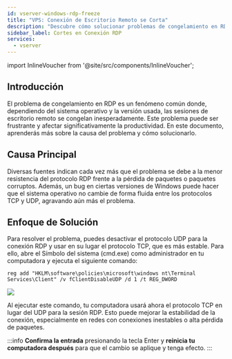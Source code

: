 ```yaml
---
id: vserver-windows-rdp-freeze
title: "VPS: Conexión de Escritorio Remoto se Corta"
description: "Descubre cómo solucionar problemas de congelamiento en RDP mejorando la estabilidad de la conexión y aumentando la productividad en el escritorio remoto → Aprende más ahora"
sidebar_label: Cortes en Conexión RDP
services:
  - vserver
---
```


import InlineVoucher from '@site/src/components/InlineVoucher';

## Introducción

El problema de congelamiento en RDP es un fenómeno común donde, dependiendo del sistema operativo y la versión usada, las sesiones de escritorio remoto se congelan inesperadamente. Este problema puede ser frustrante y afectar significativamente la productividad. En este documento, aprenderás más sobre la causa del problema y cómo solucionarlo.

<InlineVoucher />

## Causa Principal

Diversas fuentes indican cada vez más que el problema se debe a la menor resistencia del protocolo RDP frente a la pérdida de paquetes o paquetes corruptos. Además, un bug en ciertas versiones de Windows puede hacer que el sistema operativo no cambie de forma fluida entre los protocolos TCP y UDP, agravando aún más el problema.

## Enfoque de Solución

Para resolver el problema, puedes desactivar el protocolo UDP para la conexión RDP y usar en su lugar el protocolo TCP, que es más estable. Para ello, abre el Símbolo del sistema (cmd.exe) como administrador en tu computadora y ejecuta el siguiente comando:

```
reg add "HKLM\software\policies\microsoft\windows nt\Terminal Services\Client" /v fClientDisableUDP /d 1 /t REG_DWORD
```

![](https://screensaver01.zap-hosting.com/index.php/s/6E6AzroG88ETj2X/preview)

Al ejecutar este comando, tu computadora usará ahora el protocolo TCP en lugar del UDP para la sesión RDP. Esto puede mejorar la estabilidad de la conexión, especialmente en redes con conexiones inestables o alta pérdida de paquetes.

:::info 
**Confirma la entrada** presionando la tecla Enter y **reinicia tu computadora después** para que el cambio se aplique y tenga efecto.
:::

<InlineVoucher />